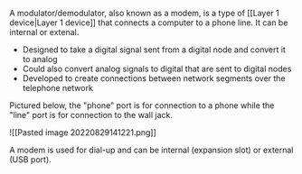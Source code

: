 A modulator/demodulator, also known as a modem, is a type of [[Layer 1 device|Layer 1 device]] that connects a computer to a phone line. It can be internal or extenal.

- Designed to take a digital signal sent from a digital node and convert it to analog
- Could also convert analog signals to digital that are sent to digital nodes
- Developed to create connections between network segments over the telephone network

Pictured below, the "phone" port is for connection to a phone while the "line" port is for connection to the wall jack.

![[Pasted image 20220829141221.png]]

A modem is used for dial-up and can be internal (expansion slot) or external (USB port).